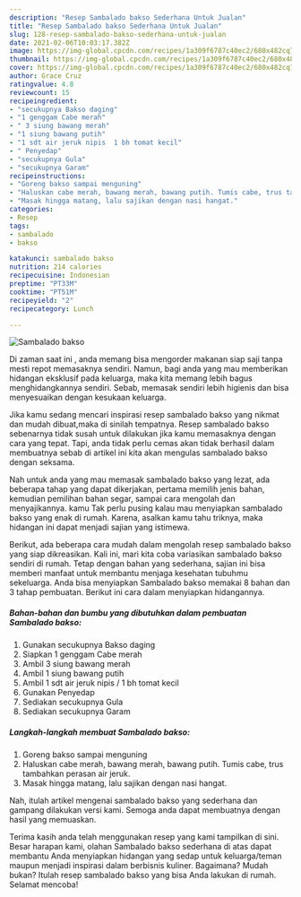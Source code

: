 ```yaml
---
description: "Resep Sambalado bakso Sederhana Untuk Jualan"
title: "Resep Sambalado bakso Sederhana Untuk Jualan"
slug: 128-resep-sambalado-bakso-sederhana-untuk-jualan
date: 2021-02-06T10:03:17.382Z
image: https://img-global.cpcdn.com/recipes/1a309f6787c40ec2/680x482cq70/sambalado-bakso-foto-resep-utama.jpg
thumbnail: https://img-global.cpcdn.com/recipes/1a309f6787c40ec2/680x482cq70/sambalado-bakso-foto-resep-utama.jpg
cover: https://img-global.cpcdn.com/recipes/1a309f6787c40ec2/680x482cq70/sambalado-bakso-foto-resep-utama.jpg
author: Grace Cruz
ratingvalue: 4.8
reviewcount: 15
recipeingredient:
- "secukupnya Bakso daging"
- "1 genggam Cabe merah"
- " 3 siung bawang merah"
- "1 siung bawang putih"
- "1 sdt air jeruk nipis  1 bh tomat kecil"
- " Penyedap"
- "secukupnya Gula"
- "secukupnya Garam"
recipeinstructions:
- "Goreng bakso sampai menguning"
- "Haluskan cabe merah, bawang merah, bawang putih. Tumis cabe, trus tambahkan perasan air jeruk."
- "Masak hingga matang, lalu sajikan dengan nasi hangat."
categories:
- Resep
tags:
- sambalado
- bakso

katakunci: sambalado bakso 
nutrition: 214 calories
recipecuisine: Indonesian
preptime: "PT33M"
cooktime: "PT51M"
recipeyield: "2"
recipecategory: Lunch

---
```



![Sambalado bakso](https://img-global.cpcdn.com/recipes/1a309f6787c40ec2/680x482cq70/sambalado-bakso-foto-resep-utama.jpg)

Di zaman  saat ini , anda memang bisa mengorder makanan siap saji tanpa mesti repot memasaknya sendiri. Namun, bagi anda yang mau memberikan hidangan eksklusif pada keluarga, maka kita memang lebih bagus menghidangkannya sendiri. Sebab, memasak sendiri lebih higienis dan bisa menyesuaikan dengan kesukaan keluarga.

Jika kamu sedang mencari inspirasi resep sambalado bakso yang nikmat dan mudah dibuat,maka di sinilah tempatnya. Resep sambalado bakso  sebenarnya tidak susah untuk dilakukan jika kamu memasaknya dengan cara yang tepat. Tapi, anda tidak perlu cemas akan tidak berhasil dalam membuatnya 
sebab di artikel ini kita akan mengulas sambalado bakso dengan seksama.  



Nah untuk anda yang mau memasak sambalado bakso yang lezat, ada beberapa tahap yang dapat dikerjakan, pertama memilih jenis bahan, kemudian pemilihan bahan segar, sampai cara mengolah dan menyajikannya. kamu Tak perlu pusing kalau mau menyiapkan sambalado bakso yang enak di rumah. Karena, asalkan kamu  tahu triknya, maka hidangan ini dapat menjadi sajian yang istimewa.

Berikut, ada beberapa cara mudah dalam mengolah resep sambalado bakso yang siap dikreasikan. Kali ini, mari kita coba variasikan sambalado bakso sendiri di rumah. Tetap dengan bahan yang sederhana, sajian ini bisa memberi manfaat untuk membantu menjaga kesehatan tubuhmu sekeluarga. Anda bisa menyiapkan Sambalado bakso memakai 8 bahan dan 3 tahap pembuatan. Berikut ini cara dalam menyiapkan hidangannya.

<!--inarticleads1-->

##### Bahan-bahan dan bumbu yang dibutuhkan dalam pembuatan Sambalado bakso:

1. Gunakan secukupnya Bakso daging
1. Siapkan 1 genggam Cabe merah
1. Ambil  3 siung bawang merah
1. Ambil 1 siung bawang putih
1. Ambil 1 sdt air jeruk nipis / 1 bh tomat kecil
1. Gunakan  Penyedap
1. Sediakan secukupnya Gula
1. Sediakan secukupnya Garam




<!--inarticleads2-->

##### Langkah-langkah membuat Sambalado bakso:

1. Goreng bakso sampai menguning
1. Haluskan cabe merah, bawang merah, bawang putih. Tumis cabe, trus tambahkan perasan air jeruk.
1. Masak hingga matang, lalu sajikan dengan nasi hangat.




Nah, itulah artikel mengenai  sambalado bakso  yang sederhana dan gampang dilakukan versi kami. Semoga anda dapat membuatnya dengan hasil yang memuaskan. 

Terima kasih anda telah menggunakan resep yang kami tampilkan di sini. Besar harapan kami, olahan  Sambalado bakso sederhana di atas dapat membantu Anda menyiapkan hidangan yang sedap untuk keluarga/teman maupun menjadi inspirasi dalam berbisnis kuliner. Bagaimana? Mudah bukan? Itulah resep sambalado bakso yang bisa Anda lakukan di rumah. Selamat mencoba!

